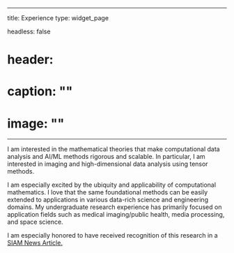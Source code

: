 
---
title: Experience
type: widget_page

headless: false
# header:
#  caption: ""
#  image: ""
---

I am interested in the mathematical theories that make computational data analysis and AI/ML methods rigorous and scalable. In particular, I am interested in imaging and high-dimensional data analysis using tensor methods. 

I am especially excited by the ubiquity and applicability of computational mathematics. I love that the same foundational methods can be easily extended to applications in various data-rich science and engineering domains. My undergraduate research experience has primarily focused on application fields such as medical imaging/public health, media processing, and space science. 

I am especially honored to have received recognition of this research in a [SIAM News Article.](https://sinews.siam.org/Details-Page/a-modified-watermarking-scheme-based-on-the-singular-value-decomposition)
